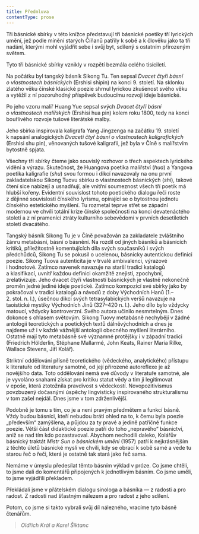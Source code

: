 ```yaml
---
title: Předmluva
contentType: prose
---
```


<section>

Tři básnické sbírky v této knížce představují tři básnické poetiky tří lyrických umění, jež podle mínění starých Číňanů patřily k sobě a k člověku jako ta tři nadání, kterými mohl vyjádřit sebe i svůj byt, sdílený s ostatním přirozeným světem.

Tyto tři básnické sbírky vznikly v rozpětí bezmála celého tisíciletí.

Na počátku byl tangský básník Sikong Tu. Ten sepsal _Dvacet čtyři básní o vlastnostech básnických_ (Ershisi shipin) na konci 9. století. Na sklonku zlatého věku čínské klasické poezie shrnul lyrickou zkušenost svého věku a vytěžil z ní pozoruhodný příspěvek budoucímu rozvoji ideje básnické.

Po jeho vzoru malíř Huang Yue sepsal svých _Dvacet čtyři básní o vlastnostech malířských_ (Ershisi hua pin) kolem roku 1800, tedy na konci bouřlivého rozvoje tušové literátské malby.

Jeho sbírka inspirovala kaligrafa Yang Jingzenga na začátku 19. století k napsání analogických _Dvaceti čtyř básní o vlastnostech kaligrafických_ (Ershisi shu pin), věnovaných tušové kaligrafii, jež byla v Číně s malířstvím bytostně spjata.

Všechny tři sbírky čteme jako souvislý rozhovor o třech aspektech lyrického vidění a výrazu. Skutečnost, že Huangova poetika malířství (_hua_) a Yangova poetika kaligrafie (_shu_) svou formou i dikcí navazovaly na onu první zakladatelskou Sikong Tuovu sbírku o vlastnostech básnických (_shi_), takové čtení sice nabízejí a usnadňují, ale vnitřní soumeznost všech tří poetik má hlubší kořeny. Evidentní souvislost tohoto poetického dialogu řeči roste z dějinné souvislosti čínského lyrismu, opírající se o bytostnou jednotu čínského estetického myšlení. Tu rozmetal teprve střet se západní modernou ve chvíli totální krize čínské společnosti na konci devatenáctého století a z ní pramenící ztráty kulturního sebevědomí v prvních desetiletích století dvacátého.

Tangský básník Sikong Tu je v Číně považován za zakladatele zvláštního žánru metabásní, básní o básnění. Na rozdíl od jiných básníků a básnících kritiků, příležitostně komentujících díla svých současníků i svých předchůdců, Sikong Tu se pokusil o ucelenou, básnicky autentickou definici poezie. Sikong Tuova autenticita je v trvalé ambivalenci, výrazové i hodnotové. Zatímco navenek navazuje na starší tradici katalogů a klasifikací, uvnitř každou definici okamžitě znejistí, zpochybní, zrelativizuje. Jeho dvacet čtyři vlastností básnických je vlastně nekonečně proměn jedné jediné ideje poetické. Zatímco kompozicí své sbírky jako by pokračoval v tradici katalogů a návodů z doby Východních Hanů (1.–2. stol. n. l.), úsečnou dikcí svých tetrasylabických veršů navazuje na taoistické mystiky Východních Jinů (327–420 n. l.). Jeho dílo bylo vždycky matoucí, vždycky kontroverzní. Svého autora učinilo nesmrtelným. Dnes dokonce s ohlasem světovým. Sikong Tuovy metabásně nechybějí v žádné antologii teoretických a poetických textů dálněvýchodních a dnes je najdeme už i v každé vážnější antologii obecného myšlení literárního. Ostatně mají tyto metabásně své významné protějšky i v západní tradici (Friedrich Hölderlin, Stéphane Mallarmé, John Keats, Rainer Maria Rilke, Wallace Stevens, Jiří Kolář).

Striktní oddělování přísně teoretického (vědeckého, analytického) přístupu k literatuře od literatury samotné, od její přirozené autoreflexe je až novějšího data. Toto oddělování nemá své důvody v literatuře samotné, ale je vyvoláno snahami získat pro kritiku statut vědy a tím ji legitimovat v epoše, která ztotožnila pravdivost s vědeckostí. Novopozitivismus povzbuzený dočasnými úspěchy lingvisticky inspirovaného strukturalismu v tom zašel nejdál. Dnes jsme v tom zdrženlivější.

Podobně je tomu s tím, co je a není pravým předmětem a funkcí básně. Vždy budou básníci, kteří nebudou bráti ohled na to, k čemu byla poezie „především“ zamýšlena, a půjdou za ty pravé a jedině patřičné funkce poezie. Větší část didaktické poezie patří do toho „nepravého“ básnictví, aniž se nad tím kdo pozastavoval. Abychom nechodili daleko, Kolářův básnický traktát _Mistr_ _Sun_ _o_ _básnickém_ _umění_ (1957) patří k nejkrásnějším z těchto úletů básnické mysli ve chvíli, kdy se obrací k sobě samé a vede tu starou řeč o řeči, která je ostatně tak stará jako řeč sama.

Nemáme v úmyslu předesílat těmto básním výklad v próze. Co jsme chtěli, to jsme dali do komentářů připojených k jednotlivým básním. Co jsme uměli, to jsme vyjádřili překladem.

Překládali jsme v přátelském dialogu sinologa a básníka — z radosti a pro radost. Z radosti nad šťastným nálezem a pro radost z jeho sdílení.

Potom, co jsme si takto vybrali svůj díl nálezného, vracíme tyto básně čtenářům.

> _Oldřich Král a Karel Šiktanc_

</section>
